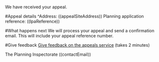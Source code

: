 We have received your appeal.

#Appeal details
^Address: ((appealSiteAddress))
Planning application reference: ((lpaReference))

#What happens next
We will process your appeal and send a confirmation email. This will include your appeal reference number.

#Give feedback
[Give feedback on the appeals service](((feedbackUrl))) (takes 2 minutes)

The Planning Inspectorate
((contactEmail))
